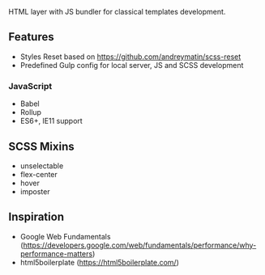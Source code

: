 HTML layer with JS bundler for classical templates development.

## Features

- Styles Reset based on https://github.com/andreymatin/scss-reset
- Predefined Gulp config for local server, JS and SCSS development

### JavaScript

- Babel
- Rollup
- ES6+, IE11 support

## SCSS Mixins

- unselectable
- flex-center
- hover
- imposter

## Inspiration

- Google Web Fundamentals (https://developers.google.com/web/fundamentals/performance/why-performance-matters)
- html5boilerplate (https://html5boilerplate.com/)

